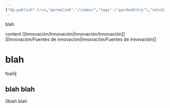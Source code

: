 ```yaml
---
{"dg-publish":true,"permalink":"/index/","tags":["gardenEntry"],"noteIcon":""}
---
```



<div class="transclusion internal-embed is-loaded"><div class="markdown-embed">



blah

</div></div>


content
[[Innovación/Innovación\|Innovación/Innovación]]
[[Innovación/Fuentes de innovación\|Innovación/Fuentes de innovación]]

# blah
fsañlj
## blah blah




<div class="transclusion internal-embed is-loaded"><div class="markdown-embed">



0blah blah

</div></div>
